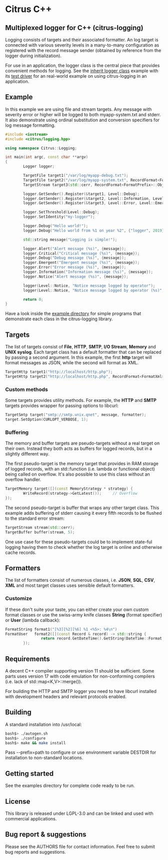 # Citrus C++

## Multiplexed logger for C++ (citrus-logging)

Logging consists of targets and their associated formatter. An log target is connected with various severity levels in a many-to-many configuration as registered with the record message sender (obtained by reference from the logger during initialization).

For use in an application, the logger class is the central piece that provides convenient methods for logging. See the [inherit logger class](example/derived.hpp) example with its [test driver](example/derived.cpp) for an real-world example on using citrus-logging in an application.

## Example

In this example we are using file and stream targets. Any message with severity error or higher will be logged to both myapp-system.txt and stderr. It also demonstrate using ordinal substitution and conversion specifiers for log message formatting.

```c++
#include <iostream>
#include <citrus/logging.hpp>

using namespace Citrus::Logging;

int main(int argc, const char **argv)
{
        Logger logger;

        TargetFile target1("/var/log/myapp-debug.txt");
        TargetFile target2("/var/log/myapp-system.txt", RecordFormat<FormatJson>::Object());
        TargetStream target3(std::cerr, RecordFormat<FormatPrefix>::Object());

        logger.GetSender().Register(&target1, Level::Debug);
        logger.GetSender().Register(&target2, Level::Information, Level::Emergent);
        logger.GetSender().Register(&target3, Level::Error, Level::Emergent);

        logger.SetThreshold(Level::Debug);
        logger.SetIdentity("my-logger");

        logger.Debug("Hello world!");
        logger.Debug("Hello world from %1 on year %2", {"logger", 2019});

        std::string message("Logging is simple!");

        logger.Alert("Alert message (%s)", {message});
        logger.Critical("Critical message (%s)", {message});
        logger.Debug("Debug message (%s)", {message});
        logger.Emergent("Emergent message (%s)", {message});
        logger.Error("Error message (%s)", {message});
        logger.Information("Information message (%s)", {message});
        logger.Notice("Alert message (%s)", {message});

        logger(Level::Notice, "Notice message logged by operator");
        logger(Level::Notice, "Notice message logged by operator (%s)", {message});

        return 0;
}
```
Have a look inside the [example directory](example) for simple programs that demonstrate each class in the citrus-logging library.

## Targets

The list of targets consist of **File**, **HTTP**, **SMTP**, **I/O Stream**, **Memory** and **UNIX syslog**. Each target class has a default formatter that can be replaced by passing a second argument. In this example, the first **http** target will format messages as JSON, while the second will format as XML.

```c++
TargetHttp target1("http://localhost/http.php");
TargetHttp target2("http://localhost/http.php", RecordFormat<FormatXml>::Object());
```

### Custom methods

Some targets provides utility methods. For example, the **HTTP** and **SMTP** targets provides wrapper for passing options to libcurl:
```c++
TargetSmtp target("smtp://smtp.unix.qnet", message, formatter);
target.SetOption(CURLOPT_VERBOSE, 1);
```

### Buffering

The memory and buffer targets are pseudo-targets without a real target on their own. Instead they both acts as buffers for logged records, but in a slightly different way.

The first pseudo-target is the memory target that provides in RAM storage of logged records, with an std::function (i.e. lambda or functional object) being called on overflow. It's also possible to use this class without an overflow handler.

```c++
TargetMemory target([](const MemoryStrategy * strategy) {
        WriteRecord(strategy->GetLatest());     // Overflow
});
```
The second pseudo-target is buffer that wraps any other target class. This example adds buffering of stderr causing it every fifth records to be flushed to the standard error stream:

```c++
TargetStream stream(std::cerr);
TargetBuffer buffer(stream, 5);
```
One use case for these pseudo-targets could be to implement state-ful logging having them to check whether the log target is online and otherwise cache records.

## Formatters

The list of formatters consist of numerous classes, i.e. **JSON**, **SQL**, **CSV**, **XML** and most target classes uses sensible default formatters. 

### Customize
If these don't suite your taste, you can either create your own custom format classes or use the swiss-army knife classes **String** (format specifier) or **User** (lambda callback):

```c++
FormatString format1("[%3][%2][%6] %1 <%5>: %4\n")
FormatUser   format2([](const Record & record) -> std::string {
                return record.GetDateTime().GetString(DateTime::Format::ISO8601) + ": " + record.GetMessage() + "\n";
        });
```

## Requirements

A decent C++ compiler supporting version 11 should be sufficient. Some parts uses version 17 with code emulation for non-conforming compilers (i.e. lack of std::map<K,V>::merge()).

For building the HTTP and SMTP logger you need to have libcurl installed with development headers and relevant protocols enabled.

## Building

A standard installation into /usr/local:

```bash
bash$> ./autogen.sh
bash$> ./configure
bash$> make && make install
```

Pass --prefix=path to configure or use environment variable DESTDIR for installation to non-standard locations.

## Getting started

See the examples directory for complete code ready to be run.

## License

This library is released under LGPL-3.0 and can be linked and used with commercial applications.

## Bug report & suggestions

Please see the AUTHORS file for contact information. Feel free to submit bug reports and suggestions.
